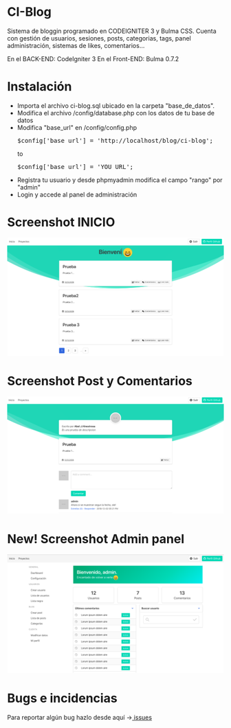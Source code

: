
<h1>CI-Blog</h1>

Sistema de bloggin programado en CODEIGNITER 3 y Bulma CSS. Cuenta con gestión de usuarios, sesiones, posts, categorias, tags, panel administración, sistemas de likes, comentarios...

En el BACK-END: CodeIgniter 3
En el Front-END: Bulma 0.7.2

<h1> Instalación </h1>

<ul>
<li> Importa el archivo ci-blog.sql ubicado en la carpeta "base_de_datos".</li>
<li> Modifica el archivo /config/database.php con los datos de tu base de datos </li>
<li> Modifica "base_url" en /config/config.php <pre>
$config['base_url'] = 'http://localhost/blog/ci-blog';
</pre> to <pre>$config['base_url'] = 'YOU URL'; </pre></li>
<li> Registra tu usuario y desde phpmyadmin modifica el campo "rango" por "admin" </li>
<li> Login y accede al panel de administración </li>
</ul>

<h1>Screenshot INICIO</h1>

<img src="imagenes_repositorio/captura1.png">

<h1>
Screenshot Post y Comentarios
</h1>

<img src="imagenes_repositorio/captura2.png">

<h1>
New! Screenshot Admin panel
</h1>

<img src="imagenes_repositorio/captura3.png">


<h1> Bugs e incidencias </h1>
Para reportar algún bug hazlo desde aquí -><a href="https://github.com/ajotah/ci-blog/issues"> issues</a>

